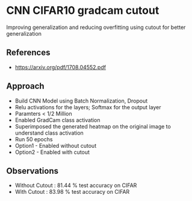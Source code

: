 # CNN CIFAR10 gradcam cutout
Improving generalization and reducing overfitting using cutout for better generalization

## References

- https://arxiv.org/pdf/1708.04552.pdf


## Approach

- Build CNN Model using Batch Normalization, Dropout
- Relu activations for the layers; Softmax for the output layer
- Paramters < 1/2 Million
- Enabled GradCam class activation
- Superimposed the generated heatmap on the original image to understand class activation
- Run 50 epochs
- Option1 - Enabled without cutout
- Option2 - Enabled with cutout

## Observations

- Without Cutout : 81.44 % test accuracy on CIFAR
- With Cutout    : 83.98 % test accuracy on CIFAR


